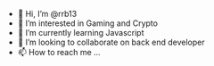 - 👋 Hi, I’m @rrb13
- 👀 I’m interested in Gaming and Crypto
- 🌱 I’m currently learning Javascript
- 💞️ I’m looking to collaborate on back end developer
- 📫 How to reach me ...

<!---
rrb13/rrb13 is a ✨ special ✨ repository because its `README.md` (this file) appears on your GitHub profile.
You can click the Preview link to take a look at your changes.
--->
